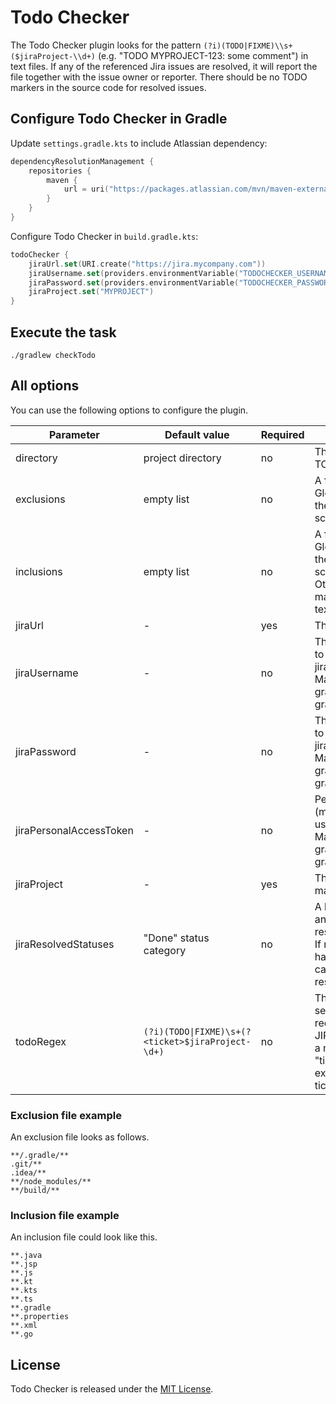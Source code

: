 Todo Checker
============

The Todo Checker plugin looks for the pattern `(?i)(TODO|FIXME)\\s+($jiraProject-\\d+)` (e.g. "TODO MYPROJECT-123: some
comment") in text files. If any of the referenced Jira issues are resolved, it will report the file together with the
issue owner or reporter. There should be no TODO markers in the source code for resolved issues.

## Configure Todo Checker in Gradle

Update `settings.gradle.kts` to include Atlassian dependency:

```kotlin
dependencyResolutionManagement {
	repositories {
		maven {
			url = uri("https://packages.atlassian.com/mvn/maven-external/")
		}
	}
}
```

Configure Todo Checker in `build.gradle.kts`:

```kotlin
todoChecker {
    jiraUrl.set(URI.create("https://jira.mycompany.com"))
    jiraUsername.set(providers.environmentVariable("TODOCHECKER_USERNAME"))
    jiraPassword.set(providers.environmentVariable("TODOCHECKER_PASSWORD"))
    jiraProject.set("MYPROJECT")
}
```

## Execute the task

```shell
./gradlew checkTodo
```

## All options

You can use the following options to configure the plugin.

| Parameter               | Default value                                         | Required | Description                                                                                                                                                                |
|-------------------------|-------------------------------------------------------|----------|----------------------------------------------------------------------------------------------------------------------------------------------------------------------------|
| directory               | project directory                                     | no       | The directory to scan for TODO markers.                                                                                                                                    |
| exclusions              | empty list                                            | no       | A file containing a Java Glob per line for files that the plugin should NOT scan.                                                                                          |
| inclusions              | empty list                                            | no       | A file containing a Java Glob per line for files that the plugin should always scan.<br/>Otherwise, files that don't match will be tested for text content.                |
| jiraUrl                 | -                                                     | yes      | The Jira URL.                                                                                                                                                              |
| jiraUsername            | -                                                     | no       | The username to connect to Jira (use this OR jiraPersonalAccessToken). May also be passed as gradle property, e.g. set in gradle.properties.                               |
| jiraPassword            | -                                                     | no       | The password to connect to Jira (use this OR jiraPersonalAccessToken). May also be passed as gradle property, e.g. set in gradle.properties.                               |
| jiraPersonalAccessToken | -                                                     | no       | Personal access token (may be used instead of username+password). May also be passed as gradle property, e.g. set in gradle.properties.                                    |
| jiraProject             | -                                                     | yes      | The Jira project key to match TODO markers.                                                                                                                                |
| jiraResolvedStatuses    | "Done" status category                                | no       | A list of statuses in which an issue is considered resolved.<br/>If not set, all issues that have a "Done" status category are considered resolved.                        |
| todoRegex               | ```(?i)(TODO\|FIXME)\s+(?<ticket>$jiraProject-\d+)``` | no       | The regex used for searching TODOs and recognizing associated JIRA tickets.  Must contain a named capture group "ticket" which is used to extract the matched JIRA ticket. |

### Exclusion file example

An exclusion file looks as follows.

```text
**/.gradle/**
.git/**
.idea/**
**/node_modules/**
**/build/**
```

### Inclusion file example

An inclusion file could look like this.

```text
**.java
**.jsp
**.js
**.kt
**.kts
**.ts
**.gradle
**.properties
**.xml
**.go
```

License
-------
Todo Checker is released under the [MIT License](LICENSE).
